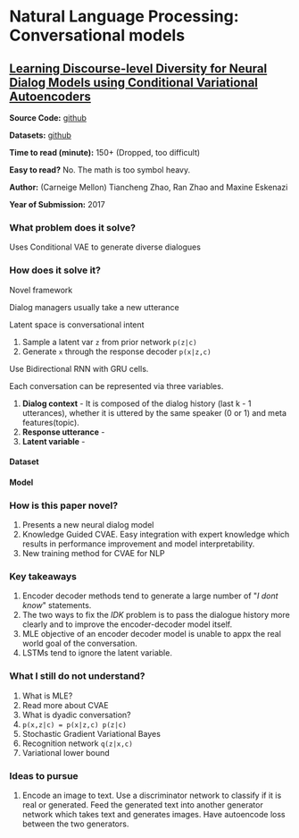 # Natural Language Processing: Conversational models

## [Learning Discourse-level Diversity for Neural Dialog Models using Conditional Variational Autoencoders](https://arxiv.org/abs/1703.10960)

**Source Code:** [github](https://github.com/snakeztc/NeuralDialog-CVAE)

**Datasets:** [github](https://github.com/snakeztc/NeuralDialog-CVAE)

**Time to read (minute):** 150+ (Dropped, too difficult)

**Easy to read?** No. The math is too symbol heavy.

**Author:** (Carneige Mellon) Tiancheng Zhao, Ran Zhao and Maxine Eskenazi

**Year of Submission:** 2017

### What problem does it solve?

Uses Conditional VAE to generate diverse dialogues

### How does it solve it?

Novel framework

Dialog managers usually take a new utterance 

Latent space is conversational intent 

1. Sample a latent var `z` from prior network `p(z|c)`
2. Generate `x` through the response decoder `p(x|z,c)`

Use Bidirectional RNN with GRU cells.

Each conversation can be represented via three variables.
1. **Dialog context** - It is composed of the dialog history (last k - 1 utterances), whether it is uttered by the same speaker (0 or 1) and meta features(topic). 
2. **Response utterance** - 
3. **Latent variable** - 

#### Dataset

#### Model

### How is this paper novel?

1. Presents a new neural dialog model
2. Knowledge Guided CVAE. Easy integration with expert knowledge which results in performance improvement and model interpretability.
3. New training method for CVAE for NLP

### Key takeaways

1. Encoder decoder methods tend to generate a large number of "*I dont know*" statements.
2. The two ways to fix the *IDK* problem is to pass the dialogue history more clearly and to improve the encoder-decoder model itself. 
3. MLE objective of an encoder decoder model is unable to appx the real world goal of the conversation.
4. LSTMs tend to ignore the latent variable.

### What I still do not understand?

1. What is MLE?
2. Read more about CVAE
3. What is dyadic conversation?
4. `p(x,z|c) = p(x|z,c) p(z|c)`
5. Stochastic Gradient Variational Bayes
6. Recognition network `q(z|x,c)`
7. Variational lower bound

### Ideas to pursue

1. Encode an image to text. Use a discriminator network to classify if it is real or generated. Feed the generated text into another generator network which takes text and generates images. Have autoencode loss between the two generators.
